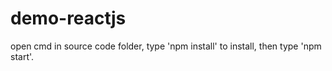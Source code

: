 # demo-reactjs
open cmd in source code folder, type 'npm install' to install, then type 'npm start'.
